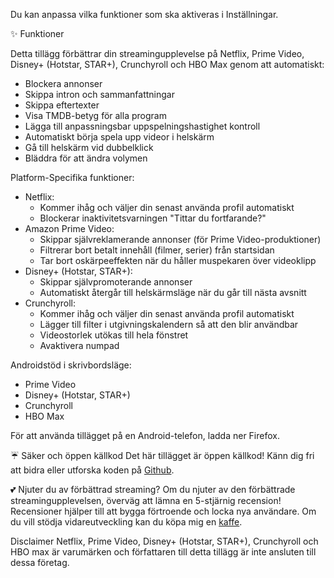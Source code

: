 Du kan anpassa vilka funktioner som ska aktiveras i Inställningar.

✨ Funktioner

Detta tillägg förbättrar din streamingupplevelse på Netflix, Prime Video, Disney+ (Hotstar, STAR+), Crunchyroll och HBO Max genom att automatiskt:
<ul>
<li>Blockera annonser</li>
<li>Skippa intron och sammanfattningar</li>
<li>Skippa eftertexter</li>
<li>Visa TMDB-betyg för alla program</li>
<li>Lägga till anpassningsbar uppspelningshastighet kontroll</li>
<li>Automatiskt börja spela upp videor i helskärm</li>
<li>Gå till helskärm vid dubbelklick</li>
<li>Bläddra för att ändra volymen</li>
</ul>

Platform-Specifika funktioner:
<ul>
<li>Netflix:
  <ul>
    <li>Kommer ihåg och väljer din senast använda profil automatiskt</li>
    <li>Blockerar inaktivitetsvarningen "Tittar du fortfarande?"</li>
  </ul>
</li>

<li>Amazon Prime Video:
  <ul>
    <li>Skippar självreklamerande annonser (för Prime Video-produktioner)</li>
    <li>Filtrerar bort betalt innehåll (filmer, serier) från startsidan</li>
    <li>Tar bort oskärpeeffekten när du håller muspekaren över videoklipp</li>
  </ul>
</li>

<li>Disney+ (Hotstar, STAR+):
  <ul>
    <li>Skippar självpromoterande annonser</li>
    <li>Automatiskt återgår till helskärmsläge när du går till nästa avsnitt</li>
  </ul>
</li>

<li>Crunchyroll:
  <ul>
    <li>Kommer ihåg och väljer din senast använda profil automatiskt</li>
    <li>Lägger till filter i utgivningskalendern så att den blir användbar</li>
    <li>Videostorlek utökas till hela fönstret</li>
    <li>Avaktivera numpad</li>
  </ul>
</li>
</ul>

Androidstöd i skrivbordsläge:
<ul>
<li>Prime Video</li>
<li>Disney+ (Hotstar, STAR+)</li>
<li>Crunchyroll</li>
<li>HBO Max</li>
</ul>
För att använda tillägget på en Android-telefon, ladda ner Firefox.

☔ Säker och öppen källkod
Det här tillägget är öppen källkod! Känn dig fri att bidra eller utforska koden på <a href='https://github.com/Dreamlinerm/Netflix-Prime-Auto-Skip' target='_blank'>Github</a>.

💕 Njuter du av förbättrad streaming? 
 Om du njuter av den förbättrade streamingupplevelsen, överväg att lämna en 5-stjärnig recension! Recensioner hjälper till att bygga förtroende och locka nya användare.
Om du vill stödja vidareutveckling kan du köpa mig en <a href='https://github.com/sponsors/Dreamlinerm' target='_blank'>kaffe</a>.

Disclaimer
Netflix, Prime Video, Disney+ (Hotstar, STAR+), Crunchyroll och HBO max är varumärken och författaren till detta tillägg är inte ansluten till dessa företag.